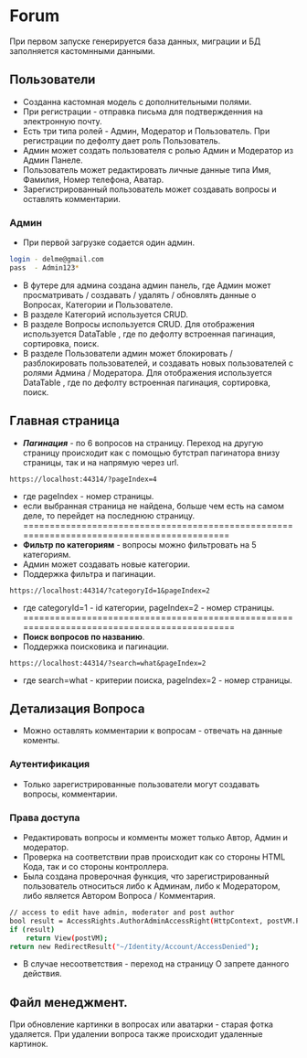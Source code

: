 # Forum
При первом запуске генерируется база данных, миграции и БД заполняется кастомнными данными.

## Пользователи
  - Созданна кастомная модель с дополнительными полями.
  - При регистрации - отправка письма для подтвержденния на электронную почту.
  - Есть три типа ролей - Админ, Модератор и Пользователь. При регистрации по дефолту дает роль Пользователь.
  - Админ может создать пользователя с ролью Админ и Модератор из Админ Панеле.
  - Пользователь может редактировать личные данные типа Имя, Фамилия, Номер телефона, Аватар.
  - Зарегистрированный пользователь может создавать вопросы и оставлять комментарии.

### Админ
  - При первой загрузке содается один админ.
```sh
login - delme@gmail.com
pass  - Admin123*
```
  - В футере для админа создана админ панель, где Админ может просматривать / создавать / удалять / обновлять данные о Вопросах, Категории и Пользователе.
  - В разделе Категорий используется CRUD. 
  - В разделе Вопросы используется CRUD. Для отображения используется DataTable , где по дефолту встроенная пагинация, сортировка, поиск.
  - В разделе Пользователи админ может блокировать / разблокировать пользователей, и создавать новых пользователей с ролями Админа / Модератора. Для отображения используется DataTable , где по дефолту встроенная пагинация, сортировка, поиск.

## Главная страница
  - ***Пагинация*** - по 6 вопросов на страницу. Переход на другую страницу происходит как с помощью бутстрап пагинатора внизу страницы, так и на напрямую через url.
```ssh
https://localhost:44314/?pageIndex=4
```
  - где pageIndex - номер страницы.
  - если выбранная страница не найдена, больше чем есть на самом деле, то перейдет на последнюю страницу.
==========================================================================================
  - **Фильтр по категориям** - вопросы можно фильтровать на 5 категориям. 
  - Админ может создавать новые категории.
  - Поддержка фильтра и пагинации.
```ssh
https://localhost:44314/?categoryId=1&pageIndex=2
```
  - где categoryId=1 - id категории, pageIndex=2 - номер страницы.
===========================================================================================
  - **Поиск вопросов по названию**.
  - Поддержка поисковика и пагинации.
```ssh
https://localhost:44314/?search=what&pageIndex=2
```
  - где search=what - критерии поиска, pageIndex=2 - номер страницы.

## Детализация Вопроса
  - Можно оставлять комментарии к вопросам - отвечать на данные коменты.


### Аутентификация
  - Только зарегистрированные пользователи могут создавать вопросы, комментарии.

### Права доступа
  - Редактировать вопросы и комменты может только Автор, Админ и модератор.
  - Проверка на соответствии прав происходит как со стороны HTML Кода, так и со стороны контроллера. 
  - Была создана проверочная функция, что зарегистрированный пользователь относиться либо к Админам, либо к Модератором, либо является Автором Вопроса / Комментария.
```sh
// access to edit have admin, moderator and post author
bool result = AccessRights.AuthorAdminAccessRight(HttpContext, postVM.Post.ApplicationUserId, _db);
if (result)
    return View(postVM);
return new RedirectResult("~/Identity/Account/AccessDenied");
```
  - В случае несоответствия - переход на страницу О запрете данного действия.


## Файл менеджмент.
При обновление картинки в вопросах или аватарки - старая фотка удаляется. При удалении вопроса также происходит удаленные картинок.

